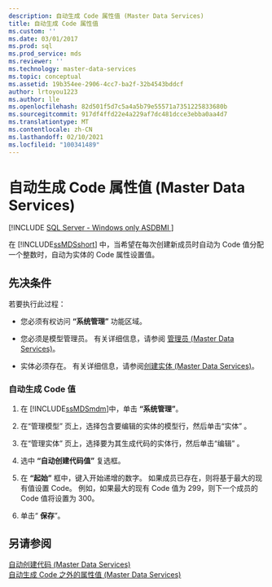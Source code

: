 ```yaml
---
description: 自动生成 Code 属性值 (Master Data Services)
title: 自动生成 Code 属性值
ms.custom: ''
ms.date: 03/01/2017
ms.prod: sql
ms.prod_service: mds
ms.reviewer: ''
ms.technology: master-data-services
ms.topic: conceptual
ms.assetid: 19b354ee-2906-4cc7-ba2f-32b4543bddcf
author: lrtoyou1223
ms.author: lle
ms.openlocfilehash: 82d501f5d7c5a4a5b79e55571a7351225833680b
ms.sourcegitcommit: 917df4ffd22e4a229af7dc481dcce3ebba0aa4d7
ms.translationtype: MT
ms.contentlocale: zh-CN
ms.lasthandoff: 02/10/2021
ms.locfileid: "100341489"
---
```

# <a name="automatically-generate-code-attribute-values-master-data-services"></a>自动生成 Code 属性值 (Master Data Services)

[!INCLUDE [SQL Server - Windows only ASDBMI  ](../includes/applies-to-version/sql-windows-only-asdbmi.md)]

  在 [!INCLUDE[ssMDSshort](../includes/ssmdsshort-md.md)] 中，当希望在每次创建新成员时自动为 Code 值分配一个整数时，自动为实体的 Code 属性设置值。  
  
## <a name="prerequisites"></a>先决条件  
 若要执行此过程：  
  
-   您必须有权访问 **“系统管理”** 功能区域。  
  
-   您必须是模型管理员。 有关详细信息，请参阅 [管理员 &#40;Master Data Services&#41;](../master-data-services/administrators-master-data-services.md)。  
  
-   实体必须存在。 有关详细信息，请参阅[创建实体 (Master Data Services)](../master-data-services/create-an-entity-master-data-services.md)。  
  
### <a name="to-automatically-generate-code-values"></a>自动生成 Code 值  
  
1.  在 [!INCLUDE[ssMDSmdm](../includes/ssmdsmdm-md.md)]中，单击 **“系统管理”**。  
  
2.  在“管理模型”  页上，选择包含要编辑的实体的模型行，然后单击“实体” 。  
  
3.  在“管理实体”  页上，选择要为其生成代码的实体行，然后单击“编辑” 。  
  
4.  选中 **“自动创建代码值”** 复选框。  
  
5.  在 **“起始”** 框中，键入开始递增的数字。 如果成员已存在，则将基于最大的现有值设置 Code。 例如，如果最大的现有 Code 值为 299，则下一个成员的 Code 值将设置为 300。  
  
6.  单击“ **保存**”。  
  
## <a name="see-also"></a>另请参阅  
 [自动创建代码 &#40;Master Data Services&#41;](../master-data-services/automatic-code-creation-master-data-services.md)   
 [自动生成 Code 之外的属性值 (Master Data Services)](../master-data-services/automatically-generate-attribute-values-other-than-code-master-data-services.md)  
  
  
